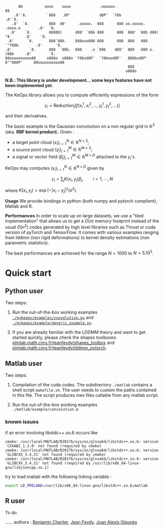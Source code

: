 
          88          oooo    oooo             .oooooo.                                  88
        .8'`8.         `888   .8P'             d8P'  `Y8b                              .8'`8.
       .8'  `8.         888  d8'     .ooooo.  888      888 oo.ooooo.   .oooo.o        .8'  `8.
      .8'    `8.        88888[      d88' `88b 888      888  888' `88b d88(  "8       .8'    `8.
     .8'      `8.       888`88b.    888ooo888 888      888  888   888 `"Y88b.       .8'      `8.
    .8'        `8.      888  `88b.  888    .o `88b    d88'  888   888 o.  )88b     .8'        `8.
    88oooooooooo88     o888o  o888o `Y8bod8P'  `Y8bood8P'   888bod8P' 8""888P'     88oooooooooo88
                                                            888
                                                           o888o

**N.B.: This library is under development... some keys features have not been implemented yet.**

The KeOps library allows you to compute efficiently expressions of the form

```math
\gamma_i = \text{Reduction}_j \big[ f(x^1_i, x^2_i, \dots, y^1_j, y^2_j, \dots)  \big]
```

and their derivatives.

The basic example is the Gaussian convolution  on a non regular grid in $`\mathbb R^3`$ (aka. **RBF kernel product**). Given :

- a target point cloud $`(x_i)_{i=1}^N \in  \mathbb R^{N \times 3}`$;
- a source point cloud $`(y_j)_{j=1}^M \in  \mathbb R^{M \times 3}`$;
- a signal or vector field $`(\beta_j)_{j=1}^M \in  \mathbb R^{M \times D}`$ attached to the $`y_j`$'s

KeOps may computes $`(\gamma_i)_{i=1}^N \in  \mathbb R^{N \times D}`$ given by

```math
 \gamma_i =  \sum_j K(x_i,y_j) \beta_j,  \qquad i=1,\cdots,N
```

where $`K(x_i,y_j) = \exp(-|x_i - y_j|^2 / \sigma^2)`$.

**Usage** 
We provide bindings in python (both numpy and pytorch complient),  Matlab and R.

**Performances**
In order to scale up on large datasets, we use a "tiled implementation" that allows us to get a $`O(n)`$ memory footprint instead of the usual $`O(n^2)`$ codes generated by high level libraries such as Thrust or cuda version of pyTorch and TensorFlow. It comes with various examples ranging from lddmm (non rigid deformations) to kernel density estimations (non parametric statistics).

 The best performances are achieved for the range $`N=1000`$ to $`N=5.10^5`$.

# Quick start

## Python user

Two steps:

1) Run the out-of-the-box working examples [`./pykeops/examples/convolution.py`](./pykeops/examples/convolution.py) and [`./pykeops/example/generic_example.py`](./pykeops/example/generic_example.py).

2) If you are already familiar with the LDDMM theory and want to get started quickly, please check the shapes toolboxes: [plmlab.math.cnrs.fr/jeanfeydy/shapes_toolbox](https://plmlab.math.cnrs.fr/jeanfeydy/shapes_toolbox) and [plmlab.math.cnrs.fr/jeanfeydy/lddmm_pytorch](https://plmlab.math.cnrs.fr/jeanfeydy/lddmm_pytorch).

## Matlab user

Two steps:

1) Compilation of the cuda codes. The subdirectory `./matlab` contains a shell script `makefile.sh`. The user needs to custom the paths contained in this file. The script produces mex files callable from any matlab script.

2) Run the out-of-the-box working examples `./matlab/example/convolution.m`

### known issues

if an error involving libstdc++.so.6 occurs like

```
cmake: /usr/local/MATLAB/R2017b/sys/os/glnxa64/libstdc++.so.6: version `CXXABI_1.3.9' not found (required by cmake)
cmake: /usr/local/MATLAB/R2017b/sys/os/glnxa64/libstdc++.so.6: version `GLIBCXX_3.4.21' not found (required by cmake)
cmake: /usr/local/MATLAB/R2017b/sys/os/glnxa64/libstdc++.so.6: version `GLIBCXX_3.4.21' not found (required by /usr/lib/x86_64-linux-gnu/libjsoncpp.so.1)
```

try to load matlab with the following linking variable :

```bash
export LD_PRELOAD=/usr/lib/x86_64-linux-gnu/libstdc++.so.6;matlab
```

## R user

To do.

......
authors : [Benjamin Charlier](http://www.math.univ-montp2.fr/~charlier/), [Jean Feydy](www.math.ens.fr/~feydy/), [Joan Alexis Glaunès](www.mi.parisdescartes.fr/~glaunes/)
